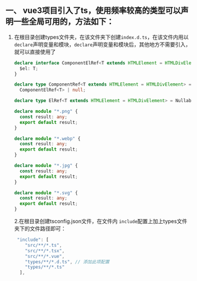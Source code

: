 ## 一、 vue3项目引入了ts，使用频率较高的类型可以声明一些全局可用的，方法如下：

1. 在根目录创建types文件夹，在该文件夹下创建`index.d.ts`，在该文件内用以`declare`声明变量和模块，`declare`声明变量和模块后，其他地方不需要引入，就可以直接使用了

   ```typescript
   declare interface ComponentElRef<T extends HTMLElement = HTMLDivElement> {
     $el: T;
   }
   
   declare type ComponentRef<T extends HTMLElement = HTMLDivElement> =
     ComponentElRef<T> | null;
   
   declare type ElRef<T extends HTMLElement = HTMLDivElement> = Nullable<T>;
   
   declare module "*.png" {
     const result: any;
     export default result;
   }
   
   declare module "*.webp" {
     const result: any;
     export default result;
   }
   
   declare module "*.jpg" {
     const result: any;
     export default result;
   }
   
   declare module "*.svg" {
     const result: any;
     export default result;
   }
   ```

   2.在根目录创建tsconfig.json文件，在文件内 `include`配置上加上types文件夹下的文件路径即可：

   ```typescript
    "include": [
       "src/**/*.ts",
       "src/**/*.tsx",
       "src/**/*.vue",
       "types/**/*.d.ts", // 添加此项配置
       "types/**/*.ts"
     ],
   ```

   